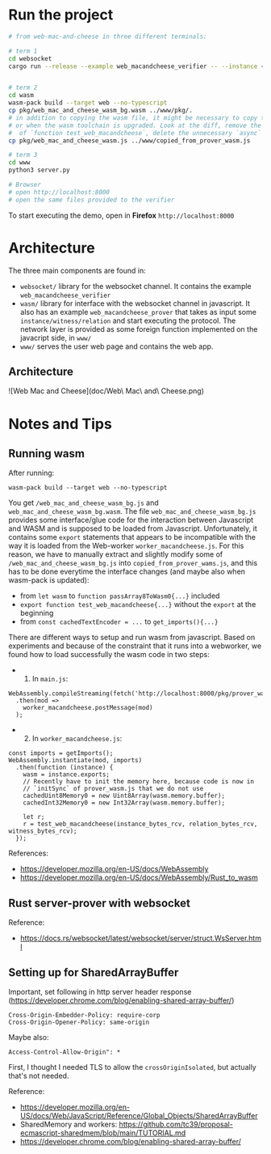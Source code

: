 
# Run the project

```bash
# from web-mac-and-cheese in three different terminals:

# term 1
cd websocket
cargo run --release --example web_macandcheese_verifier -- --instance <PATH-TO-FILE> --relation <PATH-TO-FILE>


# term 2
cd wasm
wasm-pack build --target web --no-typescript
cp pkg/web_mac_and_cheese_wasm_bg.wasm ../www/pkg/.
# in addition to copying the wasm file, it might be necessary to copy the js interface file when the interface changes
# or when the wasm toolchain is upgraded. Look at the diff, remove the `export` modifer in front
#  of `function test_web_macandcheese`, delete the unnecessary `async` part
cp pkg/web_mac_and_cheese_wasm.js ../www/copied_from_prover_wasm.js

# term 3
cd www
python3 server.py

# Browser
# open http://localhost:8000
# open the same files provided to the verifier
```

To start executing the demo, open in **Firefox** `http://localhost:8000`


# Architecture

The three main components are found in:
* `websocket/` library for the websocket channel. It contains the example `web_macandcheese_verifier`
* `wasm/` library for interface with the websocket channel in javascript. It also has an example `web_macandcheese_prover` that takes as input some `instance/witness/relation` and start executing the protocol. The network layer is provided as some foreign function implemented on the javacript side, in `www/`
* `www/` serves the user web page and contains the web app.


## Architecture

![Web Mac and Cheese](doc/Web\ Mac\ and\ Cheese.png)



# Notes and Tips

## Running wasm

After running:
```
wasm-pack build --target web --no-typescript
```
You get `/web_mac_and_cheese_wasm_bg.js` and `web_mac_and_cheese_wasm_bg.wasm`. The file `web_mac_and_cheese_wasm_bg.js` provides some interface/glue
code for the interaction between Javascript and WASM and is supposed to be loaded from Javascript.
Unfortunately, it contains some `export` statements that appears to be incompatible with the way it is
loaded from the Web-worker `worker_macandcheese.js`. For this reason, we have to manually extract and slightly
modify some of `/web_mac_and_cheese_wasm_bg.js` into `copied_from_prover_wams.js`, and this has to be done everytime the
interface changes (and maybe also when wasm-pack is updated):

* from `let wasm` to `function passArray8ToWasm0{...}` included
* `export function test_web_macandcheese{...}` without the `export` at the beginning
* from `const cachedTextEncoder = ...` to `get_imports(){...}`

There are different ways to setup and run wasm from javascript. Based on experiments and because of the
constraint that it runs into a webworker, we found how to load successfully the wasm code in two steps:

* 1. In `main.js`:
```
WebAssembly.compileStreaming(fetch('http://localhost:8000/pkg/prover_wasm_bg.wasm'))
  .then(mod =>
    worker_macandcheese.postMessage(mod)
  );
  ```
* 2. In `worker_macandcheese.js`:
```
const imports = getImports();
WebAssembly.instantiate(mod, imports)
  .then(function (instance) {
    wasm = instance.exports;
    // Recently have to init the memory here, because code is now in
    // `initSync` of prover_wasm.js that we do not use
    cachedUint8Memory0 = new Uint8Array(wasm.memory.buffer);
    cachedInt32Memory0 = new Int32Array(wasm.memory.buffer);

    let r;
    r = test_web_macandcheese(instance_bytes_rcv, relation_bytes_rcv, witness_bytes_rcv);
  });
```

References:
* https://developer.mozilla.org/en-US/docs/WebAssembly
* https://developer.mozilla.org/en-US/docs/WebAssembly/Rust_to_wasm


## Rust server-prover with websocket

Reference:
* https://docs.rs/websocket/latest/websocket/server/struct.WsServer.html


## Setting up for SharedArrayBuffer
Important, set following in http server header response (https://developer.chrome.com/blog/enabling-shared-array-buffer/)
```
Cross-Origin-Embedder-Policy: require-corp
Cross-Origin-Opener-Policy: same-origin
```
Maybe also:
```
Access-Control-Allow-Origin": *
```

First, I thought I needed TLS to allow the `crossOriginIsolated`, but actually that's not needed.

Reference:
* https://developer.mozilla.org/en-US/docs/Web/JavaScript/Reference/Global_Objects/SharedArrayBuffer
* SharedMemory and workers: https://github.com/tc39/proposal-ecmascript-sharedmem/blob/main/TUTORIAL.md
* https://developer.chrome.com/blog/enabling-shared-array-buffer/
